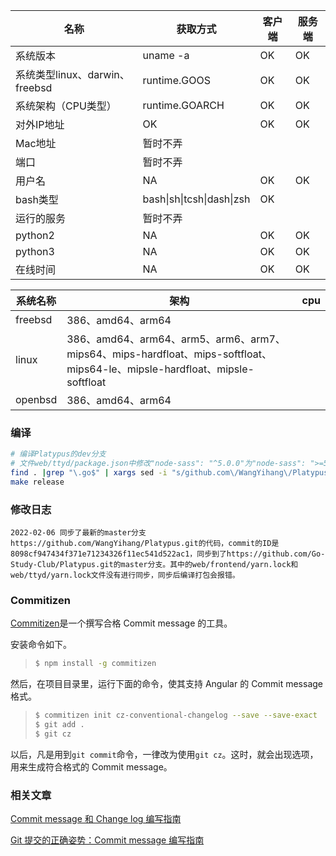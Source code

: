 | 名称                           | 获取方式                  | 客户端 | 服务端 |
| ------------------------------ | ------------------------- | ------ | ------ |
| 系统版本                       | uname -a                  | OK     | OK     |
| 系统类型linux、darwin、freebsd | runtime.GOOS              | OK     | OK     |
| 系统架构（CPU类型）            | runtime.GOARCH            | OK     | OK     |
| 对外IP地址                     | OK                        | OK     | OK     |
| Mac地址                        | 暂时不弄                  |        |        |
| 端口                           | 暂时不弄                  |        |        |
| 用户名                         | NA                        | OK     | OK     |
| bash类型                       | bash\|sh\|tcsh\|dash\|zsh | OK     |        |
| 运行的服务                     | 暂时不弄                  |        |        |
| python2                        | NA                        | OK     | OK     |
| python3                        | NA                        | OK     | OK     |
| 在线时间                       | NA                        | OK     | OK     |

| 系统名称 | 架构                                                         | cpu  |
| -------- | ------------------------------------------------------------ | ---- |
| freebsd  | 386、amd64、arm64                                            |      |
| linux    | 386、amd64、arm64、arm5、arm6、arm7、mips64、mips-hardfloat、mips-softfloat、mips64-le、mipsle-hardfloat、mipsle-softfloat |      |
| openbsd  | 386、amd64、arm64                                            |      |

### 编译

```bash
# 编译Platypus的dev分支
# 文件web/ttyd/package.json中修改"node-sass": "^5.0.0"为"node-sass": ">=5.0.0"
find . |grep "\.go$" | xargs sed -i "s/github.com\/WangYihang\/Platypus/Platypus/g"
make release
```

### 修改日志

```
2022-02-06 同步了最新的master分支https://github.com/WangYihang/Platypus.git的代码，commit的ID是8098cf947434f371e71234326f11ec541d522ac1，同步到了https://github.com/Go-Study-Club/Platypus.git的master分支。其中的web/frontend/yarn.lock和web/ttyd/yarn.lock文件没有进行同步，同步后编译打包会报错。
```

### Commitizen

[Commitizen](https://github.com/commitizen/cz-cli)是一个撰写合格 Commit message 的工具。

安装命令如下。

> ```bash
> $ npm install -g commitizen
> ```

然后，在项目目录里，运行下面的命令，使其支持 Angular 的 Commit message 格式。

> ```bash
> $ commitizen init cz-conventional-changelog --save --save-exact
> $ git add .
> $ git cz
> ```

以后，凡是用到`git commit`命令，一律改为使用`git cz`。这时，就会出现选项，用来生成符合格式的 Commit message。

### 相关文章

[Commit message 和 Change log 编写指南](http://www.ruanyifeng.com/blog/2016/01/commit_message_change_log.html)

[Git 提交的正确姿势：Commit message 编写指南](https://www.cnblogs.com/daysme/p/7722474.html)
